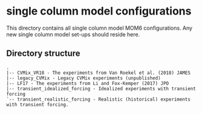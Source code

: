 # single column model configurations

This directory contains all single column model MOM6 configurations.
Any new single column model set-ups should reside here.

## Directory structure

```
.
|-- CVMix_VR18 - The experiments from Van Roekel et al. (2018) JAMES
|-- legacy_CVMix - Legacy CVMix experiments (unpublished)
|-- LF17 - The experiments from Li and Fox-Kemper (2017) JPO
|-- transient_idealized_forcing - Idealized experiments with transient forcing
`-- transient_realistic_forcing - Realistic (historical) experiments with transient forcing.
```
